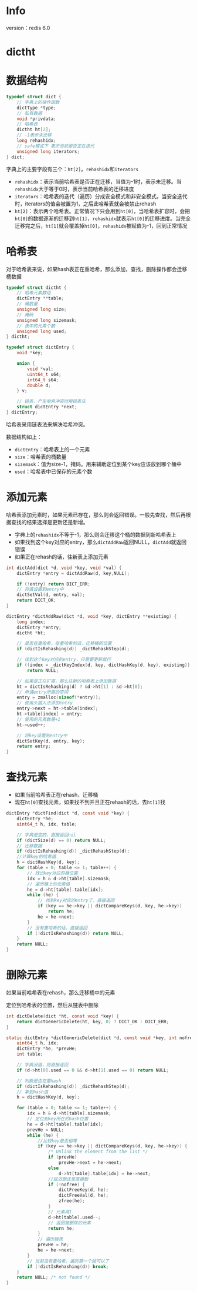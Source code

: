 # Info

version：redis 6.0



# dictht

# 数据结构

```c
typedef struct dict {
    // 字典上的操作函数
    dictType *type;
    // 私有数据
    void *privdata;
    // 哈希表
    dictht ht[2];
    // -1表示未迁移
    long rehashidx;
    // safe模式下 表示当前是否正在迭代
    unsigned long iterators;
} dict;
```

字典上的主要字段有三个：`ht[2]`，`rehashidx`和`iterators`

- `rehashidx`：表示当前哈希表是否正在迁移，当值为-1时，表示未迁移。当`rehashidx`大于等于0时，表示当前哈希表的迁移进度
- `iterators`：哈希表的迭代（遍历）分成安全模式和非安全模式。当安全迭代时，iterators的值会被置为1，之后此哈希表就会被禁止rehash
- `ht[2]`：表示两个哈希表。正常情况下只会用到`ht[0]`，当哈希表扩容时，会把`ht[0]`的数据逐渐的迁移到`ht[1]`，`rehashidx`就表示`ht[0]`的迁移进度。当完全迁移完之后，`ht[1]`就会覆盖掉`ht[0]`，`rehashidx`被赋值为-1，回到正常情况



# 哈希表

对于哈希表来说，如果hash表正在重哈希，那么添加，查找，删除操作都会迁移桶数据

```c
typedef struct dictht {
    // 哈希元素数组
    dictEntry **table;
    // 桶数量
    unsigned long size;
    // 掩码
    unsigned long sizemask;
    // 表中的元素个数
    unsigned long used;
} dictht;

typedef struct dictEntry {
    void *key;

    union {
        void *val;
        uint64_t u64;
        int64_t s64;
        double d;
    } v;

    // 链表，产生哈希冲突时用链表法
    struct dictEntry *next;
} dictEntry;
```

哈希表采用链表法来解决哈希冲突。

数据结构如上：

- `dictEntry`：哈希表上的一个元素
- `size`：哈希表的桶数量
- `sizemask`：值为size-1，掩码。用来辅助定位到某个key应该放到哪个桶中
- `used`：哈希表中已保存的元素个数



# 添加元素

哈希表添加元素时，如果元素已存在，那么则会返回错误。一般先查找，然后再根据查找的结果选择是更新还是新增。

- 字典上的`rehashidx`不等于-1，那么则会迁移这个桶的数据到新哈希表上
- 如果找到这个key对应的entry，那么`dictAddRaw`返回NULL，`dictAdd`就返回错误
- 如果正在rehash的话，往新表上添加元素

```c
int dictAdd(dict *d, void *key, void *val) {
    dictEntry *entry = dictAddRaw(d, key,NULL);

    if (!entry) return DICT_ERR;
    // 将值设置到entry中
    dictSetVal(d, entry, val);
    return DICT_OK;
}

dictEntry *dictAddRaw(dict *d, void *key, dictEntry **existing) {
    long index;
    dictEntry *entry;
    dictht *ht;

    // 是否在重哈希，在重哈希的话，迁移桶的位置
    if (dictIsRehashing(d)) _dictRehashStep(d);

    // 找到这个key对应的entry，只需要更新就行
    if ((index = _dictKeyIndex(d, key, dictHashKey(d, key), existing)) == -1)
        return NULL;

    // 如果是正在扩容，那么往新的哈希表上添加数据
    ht = dictIsRehashing(d) ? &d->ht[1] : &d->ht[0];
    // 申请entry所需的空间
    entry = zmalloc(sizeof(*entry));
    // 使用头插入法添加entry
    entry->next = ht->table[index];
    ht->table[index] = entry;
    // 使用的元素数量+1
    ht->used++;

    // 将key设置到entry中
    dictSetKey(d, entry, key);
    return entry;
}
```



# 查找元素

- 如果当前哈希表正在rehash，迁移桶
- 现在`ht[0]`查找元素，如果找不到并且正在rehash的话，去`ht[1]`找

```c
dictEntry *dictFind(dict *d, const void *key) {
    dictEntry *he;
    uint64_t h, idx, table;

    // 字典是空的，直接返回nil
    if (dictSize(d) == 0) return NULL;
    // 迁移数据
    if (dictIsRehashing(d)) _dictRehashStep(d);
    //计算key的哈希值
    h = dictHashKey(d, key);
    for (table = 0; table <= 1; table++) {
        // 找出key对应的桶位置
        idx = h & d->ht[table].sizemask;
        // 遍历桶上的元素值
        he = d->ht[table].table[idx];
        while (he) {
            // 找到key对应的entry了，直接返回
            if (key == he->key || dictCompareKeys(d, key, he->key))
                return he;
            he = he->next;
        }
        // 没有重哈希的话，直接返回
        if (!dictIsRehashing(d)) return NULL;
    }
    return NULL;
}
```



# 删除元素

如果当前哈希表在rehash，那么迁移桶中的元素

定位到哈希表的位置，然后从链表中删除

```c
int dictDelete(dict *ht, const void *key) {
    return dictGenericDelete(ht, key, 0) ? DICT_OK : DICT_ERR;
}

static dictEntry *dictGenericDelete(dict *d, const void *key, int nofree) {
    uint64_t h, idx;
    dictEntry *he, *prevHe;
    int table;

    // 字典没值，则直接返回
    if (d->ht[0].used == 0 && d->ht[1].used == 0) return NULL;

    // 判断是否在重hash
    if (dictIsRehashing(d)) _dictRehashStep(d);
    // 拿到hash值
    h = dictHashKey(d, key);

    for (table = 0; table <= 1; table++) {
        idx = h & d->ht[table].sizemask;
        // 定位到key所在的hash位置
        he = d->ht[table].table[idx];
        prevHe = NULL;
        while (he) {
            //比较key是否相等
            if (key == he->key || dictCompareKeys(d, key, he->key)) {
                /* Unlink the element from the list */
                if (prevHe)
                    prevHe->next = he->next;
                else
                    d->ht[table].table[idx] = he->next;
                //延迟删还是直接删
                if (!nofree) {
                    dictFreeKey(d, he);
                    dictFreeVal(d, he);
                    zfree(he);
                }
                // 元素减1
                d->ht[table].used--;
                // 返回被删除的元素
                return he;
            }
            // 遍历链表
            prevHe = he;
            he = he->next;
        }
        // 当前没有重哈希，遍历第一个就可以了
        if (!dictIsRehashing(d)) break;
    }
    return NULL; /* not found */
}
```

